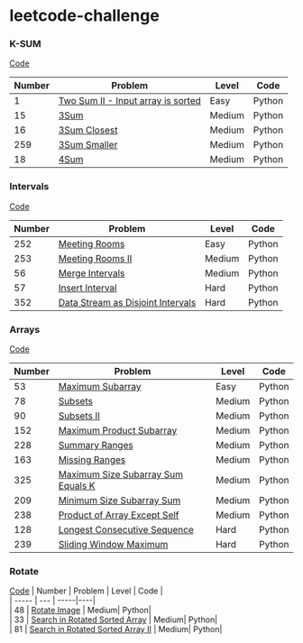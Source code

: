 # leetcode-challenge

### K-SUM
[Code](https://github.com/cl3080/leetcode-challenge/blob/master/K-SUM/K-SUM.md)

| Number | Problem | Level | Code |   
| ----- | --- | -----|----|
| 1  | [Two Sum II - Input array is sorted](https://leetcode.com/problems/two-sum-ii-input-array-is-sorted/)  |  Easy| Python|
| 15  | [3Sum](https://leetcode.com/problems/3sum/)  | Medium| Python|    
| 16  | [3Sum Closest](https://leetcode.com/problems/3sum-closest/)  | Medium| Python|  
| 259 | [3Sum Smaller](https://leetcode.com/problems/3sum-smaller/)  | Medium| Python|
| 18 | [4Sum](https://leetcode.com/problems/4sum/)  | Medium| Python|

### Intervals
[Code](https://github.com/cl3080/leetcode-challenge/blob/master/Intervals/Intervals.md)

| Number | Problem | Level | Code |     
| ----- | --- | -----|----|  
| 252  | [Meeting Rooms](https://leetcode.com/problems/meeting-rooms/)  |  Easy| Python|    
| 253  | [Meeting Rooms II](https://leetcode.com/problems/meeting-rooms-ii/)  | Medium| Python|
| 56  | [Merge Intervals](https://leetcode.com/problems/merge-intervals/)  | Medium| Python|       
| 57  | [Insert Interval](https://leetcode.com/problems/insert-interval/)  | Hard| Python|
| 352  | [Data Stream as Disjoint Intervals](https://leetcode.com/problems/data-stream-as-disjoint-intervals/)  | Hard| Python|

### Arrays
[Code](https://github.com/cl3080/leetcode-challenge/blob/master/Array/Array.md)

| Number | Problem | Level | Code |  
| ----- | --- | -----|----|                 
| 53  | [Maximum Subarray](https://leetcode.com/problems/maximum-subarray/)  |  Easy| Python|  
| 78  | [Subsets](https://leetcode.com/problems/subsets/)|  Medium| Python|        
| 90  | [Subsets II](https://leetcode.com/problems/subsets-ii/)  |  Medium| Python|  
| 152  | [Maximum Product Subarray](https://leetcode.com/problems/maximum-product-subarray/)|  Medium| Python|
| 228  | [Summary Ranges](https://leetcode.com/problems/summary-ranges/)|  Medium| Python|
| 163  | [Missing Ranges](https://leetcode.com/problems/missing-ranges/)|  Medium| Python|
| 325  | [Maximum Size Subarray Sum Equals K](https://leetcode.com/problems/maximum-size-subarray-sum-equals-k/)|  Medium| Python|
| 209  | [Minimum Size Subarray Sum](https://leetcode.com/problems/minimum-size-subarray-sum/)|  Medium| Python|
| 238  | [Product of Array Except Self](https://leetcode.com/problems/product-of-array-except-self/)|  Medium| Python|
| 128  | [Longest Consecutive Sequence](https://leetcode.com/problems/longest-consecutive-sequence/)|  Hard| Python|
| 239  | [Sliding Window Maximum](https://leetcode.com/problems/sliding-window-maximum/)|  Hard| Python|

### Rotate
[Code](https://github.com/cl3080/leetcode-challenge/blob/master/Rotate/Rotate.md)
| Number | Problem | Level | Code |  
| ----- | --- | -----|----|                 
| 48  | [Rotate Image](https://leetcode.com/problems/rotate-image/)  | Medium| Python|  
| 33  | [Search in Rotated Sorted Array](https://leetcode.com/problems/search-in-rotated-sorted-array/)  | Medium| Python|  
| 81  | [Search in Rotated Sorted Array II](https://leetcode.com/problems/search-in-rotated-sorted-array-ii/)  | Medium| Python|  
